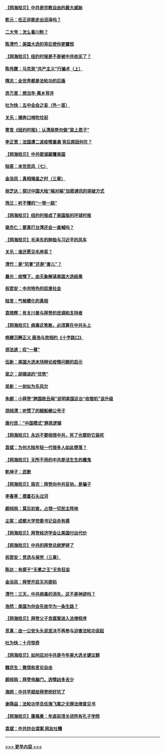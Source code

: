 #### [【网海拾贝】中共是宗教自由的最大威胁](../pages/nsc993/n12516879.md?t=11011501) 
#### [乾元：任正非能走出沼泽吗？](../pages/nsc993/n12515831.md?t=11011501) 
#### [二大爷：怎么看川粉？](../pages/nsc993/n12515820.md?t=11011501) 
#### [陈清竹：美国大选的背后使你更震惊](../pages/nsc993/n12515589.md?t=11011501) 
#### [【网海拾贝】纽约时报是不是被中共收买了？](../pages/nsc993/n12515122.md?t=11011501) 
#### [陈伟霆：马克思“共产主义”行骗术（上）](../pages/nsc993/n12510217.md?t=11011501) 
#### [隋志：全世界都是法轮功的后盾](../pages/nsc993/n12510636.md?t=11011501) 
#### [连万里：想当年‧离乡背井](../pages/nsc993/n12510623.md?t=11011501) 
#### [吐为快：五中全会之妄（外一首）](../pages/nsc993/n12510470.md?t=11011501) 
#### [关乐：裸奔口哨吹坟前](../pages/nsc993/n12510403.md?t=11011501) 
#### [寄言《纽约时报》：认清局势勿做“梁上君子”](../pages/nsc993/n12510042.md?t=11011501) 
#### [李正宽：法国遭二波疫情重袭 背后原因何在？](../pages/nsc993/n12509971.md?t=11011501) 
#### [【网海拾贝】中共密谋颠覆美国](../pages/nsc993/n12509816.md?t=11011501) 
#### [陆客：末世民风（七）](../pages/nsc993/n12507822.md?t=11011501) 
#### [金浴凤：真相揭盖之时（三章）](../pages/nsc993/n12507804.md?t=11011501) 
#### [徐芝达：探讨中国大陆“端对端”加密通讯的突破方式](../pages/nsc993/n12507682.md?t=11011501) 
#### [玲兰：听不懂的“一带一路”](../pages/nsc993/n12507669.md?t=11011501) 
#### [【网海拾贝】纽约时报成了美国版的环球时报](../pages/nsc993/n12507053.md?t=11011501) 
#### [骆克仁：要真打台湾还会一直喊吗？](../pages/nsc993/n12506843.md?t=11011501) 
#### [【网海拾贝】毛泽东的肿脸与习近平的风车](../pages/nsc993/n12504537.md?t=11011501) 
#### [关乐：谁还愿见毛岸英？](../pages/nsc993/n12503866.md?t=11011501) 
#### [清竹：是“坑爹”还是“害儿”？](../pages/nsc993/n12503034.md?t=11011501) 
#### [晨光：疫情下，由天象解读美国大选结果](../pages/nsc993/n12502536.md?t=11011501) 
#### [祝君安：中共特色的奴隶社会](../pages/nsc993/n12501529.md?t=11011501) 
#### [陆言：气候暖化的真相](../pages/nsc993/n12501183.md?t=11011501) 
#### [袁晓辉：有关川普与拜登的民调和支持者](../pages/nsc993/n12500433.md?t=11011501) 
#### [【网海拾贝】病毒这笔账，必须算在中共头上](../pages/nsc993/n12500320.md?t=11011501) 
#### [唤醒沉睡正义 唐浩与您相约《十字路口》](../pages/nsc993/n12497980.md?t=11011501) 
#### [郑法途：叹“一尊”](../pages/nsc993/n12498837.md?t=11011501) 
#### [伍新：美国大选末场辩论疫情问题的启示](../pages/nsc993/n12498829.md?t=11011501) 
#### [梁之：胡锡进的“优势”](../pages/nsc993/n12498780.md?t=11011501) 
#### [吴新：一剑似为东风欠](../pages/nsc993/n12498772.md?t=11011501) 
#### [朱颜：小拜登“跨国败丑闻”说明美国这台“收银机”该升级](../pages/nsc993/n12498731.md?t=11011501) 
#### [郑纯清：听惯了的贼船艄公号子](../pages/nsc993/n12498721.md?t=11011501) 
#### [唐付民：“中国模式”罪恶逻辑](../pages/nsc993/n12498310.md?t=11011501) 
#### [【网海拾贝】永远不要相信中共，死了也要防它装死](../pages/nsc993/n12498162.md?t=11011501) 
#### [袁斌：为何大陆年轻一代很多人如此堕落？](../pages/nsc993/n12495696.md?t=11011501) 
#### [【网海拾贝】无所不用的中共是活生生的魔鬼](../pages/nsc993/n12495621.md?t=11011501) 
#### [乾坤子：武歌](../pages/nsc993/n12493391.md?t=11011501) 
#### [【网海拾贝】班农：拜登向中共妥协，是骗子](../pages/nsc993/n12492877.md?t=11011501) 
#### [李春草：摸着石头过河](../pages/nsc993/n12491121.md?t=11011501) 
#### [颜纯钩：莫忘初衷，占领一切民主阵地](../pages/nsc993/n12490965.md?t=11011501) 
#### [尘客：成都大学党委书记自杀有感](../pages/nsc993/n12490950.md?t=11011501) 
#### [【网海拾贝】拜登经济学会让美国付出代价](../pages/nsc993/n12489662.md?t=11011501) 
#### [【网海拾贝】中共的拜登总统梦碎了](../pages/nsc993/n12487896.md?t=11011501) 
#### [祝君安：竞选与保党（三章）](../pages/nsc993/n12487258.md?t=11011501) 
#### [陈达：有感于“无冕之王”无免狂妄](../pages/nsc993/n12485133.md?t=11011501) 
#### [金浴凤：拜登开启灭共密码](../pages/nsc993/n12485125.md?t=11011501) 
#### [清竹：三天，中共病毒的消失，这不是神迹吗？](../pages/nsc993/n12485027.md?t=11011501) 
#### [浩然：美国为何会先放华为一条生路？](../pages/nsc993/n12484997.md?t=11011501) 
#### [【网海拾贝】拜登父子贪腐案进入法律程序](../pages/nsc993/n12484957.md?t=11011501) 
#### [觅真：由一公安头头说坚决不再参与迫害法轮功说起](../pages/nsc993/n12484212.md?t=11011501) 
#### [吐为快：十月惊奇](../pages/nsc993/n12484172.md?t=11011501) 
#### [【网海拾贝】如何应对中共是今年美大选关键议题](../pages/nsc993/n12483755.md?t=11011501) 
#### [魏京生：微信和言论自由](../pages/nsc993/n12483372.md?t=11011501) 
#### [颜纯钩：拜登电脑门，选情凶多吉少](../pages/nsc993/n12482666.md?t=11011501) 
#### [海网：中共早就给拜登挖好坑了](../pages/nsc993/n12482660.md?t=11011501) 
#### [谢燕益：法轮功学员任海飞案之无罪法律意见书](../pages/nsc993/n12482512.md?t=11011501) 
#### [【网海拾贝】蓬佩奥：年底前须关闭所有孔子学院](../pages/nsc993/n12482443.md?t=11011501) 
#### [袁斌：中共炒台谍案 网友吐糟](../pages/nsc993/n12481564.md?t=11011501) 

----
#### [ >>> 更早内容 <<< ](../indexes/nsc993-earlier.md)

